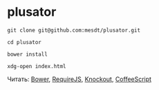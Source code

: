 # plusator

`git clone git@github.com:mesdt/plusator.git`

`cd plusator`

`bower install`

`xdg-open index.html`

Читать:
[Bower](bower.io),
[RequireJS](requirejs.org),
[Knockout](knockoutjs.com),
[CoffeeScript](coffeescript.org)
